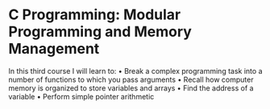 # C Programming: Modular Programming and Memory Management
In this third course I will learn to:
• Break a complex programming task into a number of functions to which you pass arguments
• Recall how computer memory is organized to store variables and arrays
• Find the address of a variable
• Perform simple pointer arithmetic